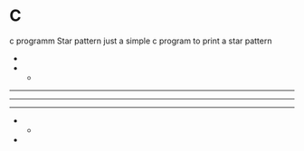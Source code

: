 # C
c programm
Star pattern just a simple c program to print a star pattern

*
* *
* * *
* * * *
* * *
* *
*
